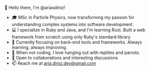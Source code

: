 👋 Hello there, I'm @ariasdiniz!

- 🎓 MSc in Particle Physics, now transforming my passion for understanding complex systems into software development.
- 💻 I specialize in Ruby and Java, and I'm learning Rust. Built a web framework from scratch using only Ruby's standard library
- 🌱 Currently focusing on back-end tools and frameworks. Always learning, always improving.
- 🐾 When not coding, I love hanging out with reptiles and parrots.
- 🤝 Open to collaborations and interesting discussions
- 📫 Reach me at aria.diniz.dev@gmail.com
